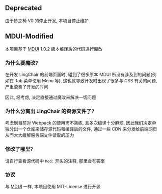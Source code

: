 ## Deprecated

由于铃之椅 V0 的停止开发, 本项目停止维护

## MDUI-Modified

本项目基于 [MDUI](https://github.com/zdhxiong/mdui) 1.0.2 版本编译后的代码进行魔改

### 为什么要魔改?

在开发 LingChair 的前端页面时, 碰到了很多原本 MDUI 所没有涉及到的问题(例如在 Tab 菜单使用 Menu 等), 这也就导致开发时出现了很多与 CSS 有关的问题, 严重浪费了开发的时间

因此, 经考虑, 决定直接通过魔改来解决一切问题

### 为什么分离出 LingChair 的资源文件了?

考虑到目前对 Webpack 的使用尚不熟练, 且多次编译十分麻烦, 因此我们决定单独分出一个仓库来储存源代码和编译后的文件, 通过一些 CDN 来分发给前端网页从而大大缓解服务端文件读取的压力

### 修改了哪里?

请自行查看源代码中 `Mod:` 开头的注释, 那里会有答案

### 协议

与 [MDUI](https://github.com/zdhxiong/mdui) 一样, 本项目使用 MIT-License 进行开源
